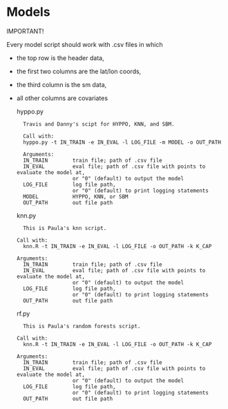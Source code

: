 # Models

IMPORTANT!

Every model script should work with .csv files in which
* the top row is the header data,
* the first two columns are the lat/lon coords, 
* the third column is the sm data,
* all other columns are covariates

    hyppo.py
    
        Travis and Danny's scipt for HYPPO, KNN, and SBM.
        
        Call with:
        hyppo.py -t IN_TRAIN -e IN_EVAL -l LOG_FILE -m MODEL -o OUT_PATH
        
        Arguments:
        IN_TRAIN        train file; path of .csv file
        IN_EVAL         eval file; path of .csv file with points to evaluate the model at,
                        or "0" (default) to output the model
        LOG_FILE        log file path,
                        or "0" (default) to print logging statements
        MODEL           HYPPO, KNN, or SBM
        OUT_PATH        out file path 

    knn.py
    
        This is Paula's knn script.
 
      Call with:
        knn.R -t IN_TRAIN -e IN_EVAL -l LOG_FILE -o OUT_PATH -k K_CAP

      Arguments:
        IN_TRAIN        train file; path of .csv file
        IN_EVAL         eval file; path of .csv file with points to evaluate the model at,
                        or "0" (default) to output the model
        LOG_FILE        log file path,
                        or "0" (default) to print logging statements
        OUT_PATH        out file path 
        


    rf.py
    
        This is Paula's random forests script. 
 
      Call with:
        knn.R -t IN_TRAIN -e IN_EVAL -l LOG_FILE -o OUT_PATH -k K_CAP

      Arguments:
        IN_TRAIN        train file; path of .csv file
        IN_EVAL         eval file; path of .csv file with points to evaluate the model at,
                        or "0" (default) to output the model
        LOG_FILE        log file path,
                        or "0" (default) to print logging statements
        OUT_PATH        out file path
